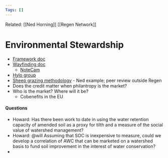 ```yaml
---
Tags: []
---
```

Related: [[Ned Horning]] [[Regen Network]]
# Environmental Stewardship
- [Framework doc](https://docs.google.com/document/d/1fbraHvOlhtryA6QGWwCGcJUZ3HZdKKzoVaX0FpWo-gA/edit#heading=h.fn7mv3kffeta)
- [Wayfinding doc](https://docs.google.com/document/d/1BqQeQpV1TdG714NIkY_F8I0K7SZgksSXKqX2cIo8cBo/edit)
	- [NoteCam](https://notecam.derekr.com/index-EN.html)
- [Hylo group](https://www.hylo.com/groups/enviro-stewardship-framework/join/z5X2o0hL4X)
- [Sheep grazing methodology](https://docs.google.com/document/d/17HIapXDTOwVFZjJAdRLuRF6zAWSHw1SitErFuy-AQ7I/edit) - Ned example; peer review outside Regen
- Does the credit matter when philantropy is the market?
- Who is the market? Where will it be?
	- Cobenefits in the EU

#### Questions
- Howard: Has there been work to date in using the water retention capacity of amended soil as a proxy for tilth and a measure of the social value of watershed management?
- Howard: @will Assuming that SOC is inexpensive to measure, could we develop a correlation of AWC that can be marketed on a watershed basis to fund soil improvement in the interest of water conservation?
- 